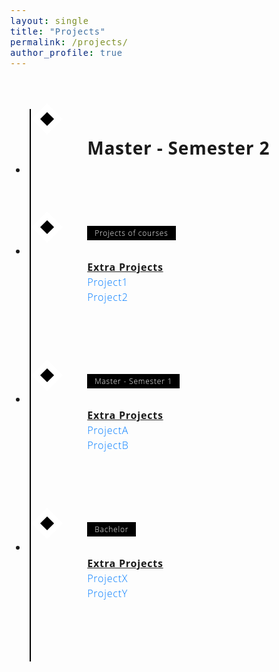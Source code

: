 ```yaml
---
layout: single
title: "Projects"
permalink: /projects/
author_profile: true
---
```


<style>
/* Insert the CSS code here */
/* Variables */
:root {
  --color-1: black;
  --color-2: white;
  --color-3: rgb(168, 50, 121);
}

/* Fonts */
@import url('https://fonts.googleapis.com/css?family=Open+Sans:300,700');

body {
  font-family: 'Open Sans', 'Helvetica Neue', Helvetica, Arial, sans-serif;
  font-size: 1em;
  font-weight: 300;
  line-height: 1.5;
  letter-spacing: 0.05em;
}

/* Layout */
* {
  box-sizing: border-box;
}

/* Styling */
.timeline {
  margin: 4em auto;
  position: relative;
  max-width: 46em;
}

.timeline:before {
  background-color: var(--color-1);
  content: '';
  margin-left: -1px;
  position: absolute;
  top: 0;
  left: 2em;
  width: 2px;
  height: 100%;
}

.timeline-event {
  position: relative;
}

.timeline-event:hover .timeline-event-icon {
  transform: rotate(-45deg);
  background-color: var(--color-3);
}

.timeline-event:hover .timeline-event-thumbnail {
  box-shadow: inset 40em 0 0 0 var(--color-3);
}

.timeline-event-copy {
  padding: 2em;
  position: relative;
  top: -1.875em;
  left: 4em;
  width: 80%;
}

.timeline-event-copy h3 {
  font-size: 1.75em;
}

.timeline-event-copy h4 {
  font-size: 1.2em;
  margin-bottom: 1.2em;
}

.timeline-event-copy strong {
  font-weight: 700;
}

.timeline-event-copy p:not(.timeline-event-thumbnail) {
  padding-bottom: 1.2em;
}

.timeline-event-icon {
  transition: transform 0.2s ease-in;
  transform: rotate(45deg);
  background-color: var(--color-1);
  outline: 10px solid var(--color-2);
  display: block;
  margin: 0.5em 0.5em 0.5em -0.5em;
  position: absolute;
  top: 0;
  left: 2em;
  width: 1em;
  height: 1em;
}

.timeline-event-thumbnail {
  transition: box-shadow 0.5s ease-in 0.1s;
  color: var(--color-2);
  font-size: 0.75em;
  background-color: var(--color-1);
  box-shadow: inset 0 0 0 0em #ef795a;
  display: inline-block;
  margin-bottom: 1.2em;
  padding: 0.25em 1em 0.2em 1em;
}

a.project-link {
  color: #007bff;
  text-decoration: none;
}

a.project-link:hover {
  text-decoration: underline;
}

.dropdown-content {
  display: none;
}

.dropdown:hover .dropdown-content {
  display: block;
}
</style>

<ul class="timeline">
  <li class="timeline-event">
    <label class="timeline-event-icon"></label>
    <div class="timeline-event-copy">
      <h3>Master - Semester 2</h3>
    </div>
  </li>
  <li class="timeline-event">
    <label class="timeline-event-icon"></label>
    <div class="timeline-event-copy">
      <p class="timeline-event-thumbnail dropdown">Projects of courses
        <span class="dropdown-content">
          <br>
          <a href="/projects/Master-Semester2/project1/" class="project-link">Project1</a><br>
          <a href="/projects/Master-Semester2/project2/" class="project-link">Project2</a>
        </span>
      </p>
      <p><strong><u>Extra Projects</u></strong><br>
        <a href="/projects/Master-Semester2/project1/" class="project-link">Project1</a><br>
        <a href="/projects/Master-Semester2/project2/" class="project-link">Project2</a>
      </p>
    </div>
  </li>
  <li class="timeline-event">
    <label class="timeline-event-icon"></label>
    <div class="timeline-event-copy">
      <p class="timeline-event-thumbnail dropdown">Master - Semester 1
        <span class="dropdown-content">
          <br>
          <a href="/projects/Master-Semester1/projectA/" class="project-link">ProjectA</a><br>
          <a href="/projects/Master-Semester1/projectB/" class="project-link">ProjectB</a>
        </span>
      </p>
      <p><strong><u>Extra Projects</u></strong><br>
        <a href="/projects/Master-Semester1/projectA/" class="project-link">ProjectA</a><br>
        <a href="/projects/Master-Semester1/projectB/" class="project-link">ProjectB</a>
      </p>
    </div>
  </li>
  <li class="timeline-event">
    <label class="timeline-event-icon"></label>
    <div class="timeline-event-copy">
      <p class="timeline-event-thumbnail dropdown">Bachelor
        <span class="dropdown-content">
          <br>
          <a href="/projects/Bachelor/projectX/" class="project-link">ProjectX</a><br>
          <a href="/projects/Bachelor/projectY/" class="project-link">ProjectY</a>
        </span>
      </p>
      <p><strong><u>Extra Projects</u></strong><br>
        <a href="/projects/Bachelor/projectX/" class="project-link">ProjectX</a><br>
        <a href="/projects/Bachelor/projectY/" class="project-link">ProjectY</a>
      </p>
    </div>
  </li>
</ul>
